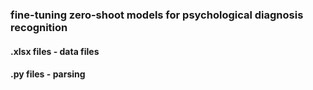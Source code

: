 ### fine-tuning zero-shoot models for psychological diagnosis recognition 

#### .xlsx files - data files
#### .py files - parsing

